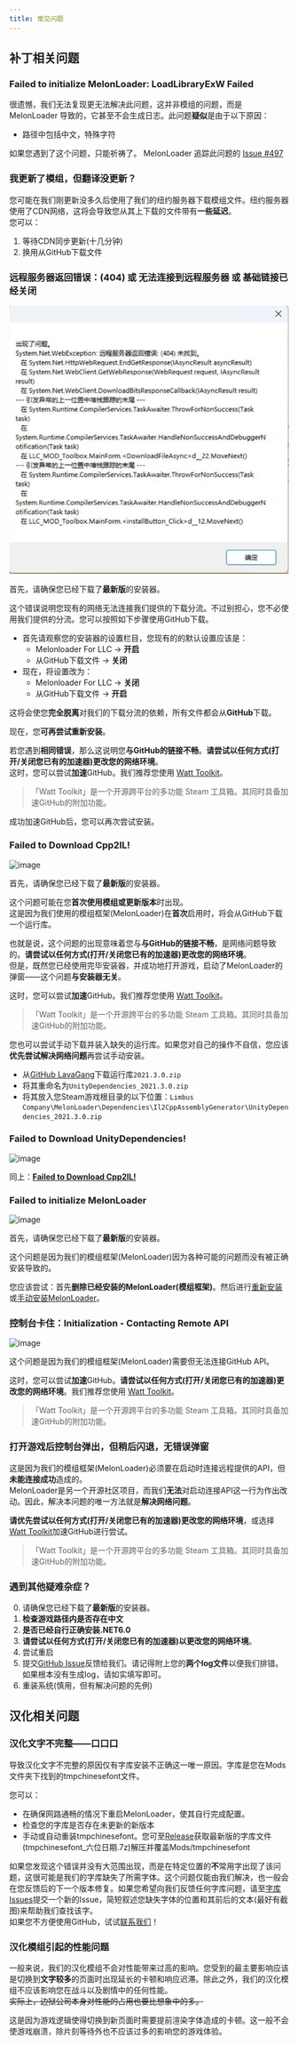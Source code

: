 ```yaml
---
title: 常见问题
---
```


## 补丁相关问题
### Failed to initialize MelonLoader: LoadLibraryExW Failed
很遗憾，我们无法复现更无法解决此问题，这并非模组的问题，而是 MelonLoader 导致的，它甚至不会生成日志。此问题**疑似**是由于以下原因：
- 路径中包括中文，特殊字符

如果您遇到了这个问题，只能祈祷了。
MelonLoader 追踪此问题的 [Issue #497](https://github.com/LavaGang/MelonLoader/issues/497)

### 我更新了模组，但翻译没更新？
您可能在我们刚更新没多久后使用了我们的纽约服务器下载模组文件。纽约服务器使用了CDN网络，这将会导致您从其上下载的文件带有**一些延迟**。  
您可以：
1. 等待CDN同步更新(十几分钟)
2. 换用从GitHub下载文件

### 远程服务器返回错误：(404) 或 无法连接到远程服务器 或 基础链接已经关闭
![image](/img/page/err404.jpg)

首先，请确保您已经下载了**最新版**的安装器。

这个错误说明您现有的网络无法连接我们提供的下载分流。不过别担心，您不必使用我们提供的分流。您可以按照如下步骤使用GitHub下载。

- 首先请观察您的安装器的设置栏目，您现有的的默认设置应该是：  
  - Melonloader For LLC → **开启**  
  - 从GitHub下载文件 → **关闭**
- 现在，将设置改为：  
  - Melonloader For LLC → **关闭**  
  - 从GitHub下载文件 → **开启**

这将会使您**完全脱离**对我们的下载分流的依赖，所有文件都会从**GitHub**下载。

现在，您**可再尝试重新安装**。

若您遇到**相同错误**，那么这说明您**与GitHub的链接不畅**。**请尝试以任何方式(打开/关闭您已有的加速器)更改您的网络环境**。  
这时，您可以尝试**加速**GitHub。我们推荐您使用 [Watt Toolkit](https://steampp.net/)。
> 「Watt Toolkit」是一个开源跨平台的多功能 Steam 工具箱。其同时具备加速GitHub的附加功能。

成功加速GitHub后，您可以再次尝试安装。

### Failed to Download Cpp2IL!
![image](/img/page/failcpp2il.png)

首先，请确保您已经下载了**最新版**的安装器。

这个问题可能在您**首次使用模组或更新版本**时出现。  
这是因为我们使用的模组框架(MelonLoader)在**首次**启用时，将会从GitHub下载一个运行库。

也就是说，这个问题的出现意味着您与**与GitHub的链接不畅**，是网络问题导致的。**请尝试以任何方式(打开/关闭您已有的加速器)更改您的网络环境**。  
但是，既然您已经使用完毕安装器，并成功地打开游戏，启动了MelonLoader的弹窗——这个问题**与安装器无关**。

这时，您可以尝试**加速**GitHub。我们推荐您使用 [Watt Toolkit](https://steampp.net/)。
> 「Watt Toolkit」是一个开源跨平台的多功能 Steam 工具箱。其同时具备加速GitHub的附加功能。

您也可以尝试手动下载并装入缺失的运行库。如果您对自己的操作不自信，您应该**优先尝试解决网络问题**再尝试手动安装。  
- 从[GitHub LavaGang](https://github.com/LavaGang/Unity-Runtime-Libraries/raw/master/2021.3.0.zip)下载运行库```2021.3.0.zip```
- 将其重命名为```UnityDependencies_2021.3.0.zip```
- 将其放入您Steam游戏根目录的以下位置：```Limbus Company\MelonLoader\Dependencies\Il2CppAssemblyGenerator\UnityDependencies_2021.3.0.zip```

### Failed to Download UnityDependencies!
![image](/img/page/failUnity.png)

同上：[**Failed to Download Cpp2IL!**](https://www.zeroasso.top/docs/question#failed-to-download-cpp2il)

### Failed to initialize MelonLoader
![image](/img/page/failmelon.png)

首先，请确保您已经下载了**最新版**的安装器。

这个问题是因为我们的模组框架(MelonLoader)因为各种可能的问题而没有被正确安装导致的。

您应该尝试：首先**删除已经安装的MelonLoader(模组框架)**。然后进行[重新安装](https://www.zeroasso.top/docs/install/autoinstall)或[手动安装MelonLoader](https://www.zeroasso.top/docs/install/install)。

### 控制台卡住：Initialization - Contacting Remote API
![image](/img/page/stuckApi.png)

这个问题是因为我们的模组框架(MelonLoader)需要但无法连接GitHub API。

这时，您可以尝试**加速**GitHub。**请尝试以任何方式(打开/关闭您已有的加速器)更改您的网络环境**。我们推荐您使用 [Watt Toolkit](https://steampp.net/)。
> 「Watt Toolkit」是一个开源跨平台的多功能 Steam 工具箱。其同时具备加速GitHub的附加功能。

### 打开游戏后控制台弹出，但稍后闪退，无错误弹窗
这是因为我们的模组框架(MelonLoader)必须要在启动时连接远程提供的API，但**未能连接成功**造成的。  
MelonLoader是另一个开源社区项目，而我们**无法**对启动连接API这一行为作出改动。因此，解决本问题的唯一方法就是**解决网络问题**。

**请优先尝试以任何方式(打开/关闭您已有的加速器)更改您的网络环境**，或选择[Watt Toolkit](https://steampp.net/)加速GitHub进行尝试。
> 「Watt Toolkit」是一个开源跨平台的多功能 Steam 工具箱。其同时具备加速GitHub的附加功能。

### 遇到其他疑难杂症？
0. 请确保您已经下载了**最新版**的安装器。
1. **检查游戏路径内是否存在中文**
2. **是否已经自行正确安装.NET6.0**
3. **请尝试以任何方式(打开/关闭您已有的加速器)以更改您的网络环境**。
4. 尝试重启
5. 提交[GitHub Issue](https://github.com/LocalizeLimbusCompany/LocalizeLimbusCompany/issues)反馈给我们。请记得附上您的**两个log文件**以便我们排错。如果根本没有生成log，请如实填写即可。
6. 重装系统(慎用，但有解决问题的先例)

## 汉化相关问题
### 汉化文字不完整——口口口
导致汉化文字不完整的原因仅有字库安装不正确这一唯一原因。字库是您在Mods文件夹下找到的tmpchinesefont文件。

您可以：
- 在确保网路通畅的情况下重启MelonLoader，使其自行完成配置。
- 检查您的字库是否存在未更新的新版本
- 手动或自动重装tmpchinesefont。您可至[Release](https://github.com/LocalizeLimbusCompany/LLC_ChineseFontAsset/releases)获取最新版的字库文件(tmpchinesefont_六位日期.7z)解压并覆盖Mods/tmpchinesefont

如果您发现这个错误并没有大范围出现，而是在特定位置的**不**常用字出现了该问题，这很可能是我们的字库缺失了所需字体。这个问题仅能由我们解决，也一般会在您反馈后的下一个版本修复。如果您希望向我们反馈任何字库问题，请至[字库Issues](https://github.com/LocalizeLimbusCompany/LLC_ChineseFontAsset/issues)提交一个新的Issue，简短叙述您缺失字体的位置和其前后的文本(最好有截图)来帮助我们查找该字。  
如果您不方便使用GitHub，试试[联系我们](https://www.zeroasso.top/docs/callus)！

### 汉化模组引起的性能问题
一般来说，我们的汉化模组不会对性能带来过高的影响。您受到的最主要影响应该是切换到**文字较多**的页面时出现延长的卡顿和响应迟滞。除此之外，我们的汉化模组不应该影响您在战斗以及剧情中的任何性能。  
~~实际上，边狱公司本身对性能的占用也要比想象中的多。~~

这是因为游戏逻辑使得切换到新页面时需要提前渲染字体造成的卡顿。这一般不会使游戏崩溃，除片刻等待外也不应该过多的影响您的游戏体验。
